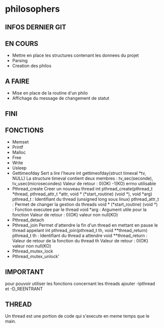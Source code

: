 # philosophers

## INFOS DERNIER GIT

## EN COURS
- Mettre en place les structures contenant les donnees du projet
- Parsing
- Creation des philos

## A FAIRE
- Mise en place de la routine d'un philo
- Affichage du message de changement de statut

## FINI

## FONCTIONS
- Memset
- Printf
- Malloc
- Free
- Write
- Usleep
- Gettimeofday
Sert a lire l'heure
int gettimeofday(struct timeval *tv, NULL)
La structure timeval contient deux membres : tv_sec(seconde), tv_usec(microsecondes)
Valeur de retour : 0(OK) -1(KO) errno utilisable
- Pthread_create
Creer un nouveau thread
int pthread_create(pthread_t *thread, pthread_attr_t *attr, void * (*start_routine) (void *), void *arg)
pthread_t : Identifiant du thread (unsigned long sous linux)
pthread_attr_t : Permet de changer la gestion ds threads
void * (*start_routine) (void *) : Fonction executee par le thread
void *arg : Argument utile pour la fonction
Valeur de retour : 0(OK) valeur non null(KO)
- Pthread_detach
- Pthread_join
Permet d'attendre la fin d'un thread en mettant en pause le thread appelant
int pthread_join(pthread_t th, void **thread_return)
pthread_t th : Identifiant du thread a attendre
void **thread_return : Valeur de retour de la fonction du thread th
Valeur de retour : 0(OK) valeur non null(KO)
- Pthread_mutex_lock
- Pthread_mutex_unlock'

## IMPORTANT
pour pouvoir utiliser les fonctions concernant les threads ajouter -lpthread et -D_REENTRANT

## THREAD
Un thread est une portion de code qui s'execute en meme temps que le main.